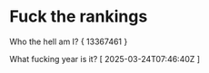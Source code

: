 # Fuck the rankings

Who the hell am I?
{ 13367461 }

What fucking year is it?
[ 2025-03-24T07:46:40Z ]
